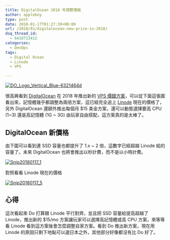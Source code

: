 ```yaml
---
title: DigitalOcean 2018 年調整價格
author: appleboy
type: post
date: 2018-01-17T01:27:39+00:00
url: /2018/01/digitalocean-new-price-in-2018/
dsq_thread_id:
  - 6418713412
categories:
  - DevOps
tags:
  - Digital Ocean
  - Linode
  - VPS

---
```

[<img src="https://i1.wp.com/farm5.staticflickr.com/4764/38835654765_dd7b4dcdc0_o.png?w=840&#038;ssl=1" alt="DO_Logo_Vertical_Blue-6321464d" data-recalc-dims="1" />][1]

很高興看到 [DigitalOcean][2] 在 2018 年推出新的 [VPS 價錢方案][3]，可以從下面這張圖看出來，記憶體幾乎都調整為兩倍方案，這已經完全追上 [Linode][4] 現在的價格了，另外 DigitalOcean 還額外推出每個月 $15 美金方案，還可以動態選擇要高 CPU (1~3) 還是高記憶體 (1G ~ 3G) 由玩家自由搭配，這方案真的是太棒了。

<!--more-->

## DigitalOcean 新價格

由下圖可以看到連 SSD 容量也都提升了 1.x ~ 2 倍，這數字已經超越 Linode 給的容量了。未來 DigitalOcean 也將會推出以秒計費，而不是以小時計費。

[<img src="https://i1.wp.com/farm5.staticflickr.com/4768/24863789707_39cbb2ac5f_z.jpg?w=840&#038;ssl=1" alt="Snip20180117_1" data-recalc-dims="1" />][5]

對照看看 Linode 現在的價格

[<img src="https://i1.wp.com/farm5.staticflickr.com/4661/24863789307_c6b476b117_z.jpg?w=840&#038;ssl=1" alt="Snip20180117_5" data-recalc-dims="1" />][6]

## 心得

這次看起來 Do 打算跟 Linode 平行對齊，並且把 SSD 容量給提高超越了 Linode，推出新的 $15/mo 方案讓玩家可以選擇高記憶體或高 CPU 方案，來等等看 Linode 看到這方案後會怎麼調整自家方案。看到 Do 推出新方案，現在用 Linode 的原因只剩下地點可以選日本之外，其他部分好像都沒有比 Do 好了。

 [1]: https://www.flickr.com/photos/appleboy/38835654765/in/dateposted-public/ "DO_Logo_Vertical_Blue-6321464d"
 [2]: https://digitalocean.com/
 [3]: https://blog.digitalocean.com/new-droplet-plans/
 [4]: https://linode.com
 [5]: https://www.flickr.com/photos/appleboy/24863789707/in/dateposted-public/ "Snip20180117_1"
 [6]: https://www.flickr.com/photos/appleboy/24863789307/in/dateposted-public/ "Snip20180117_5"